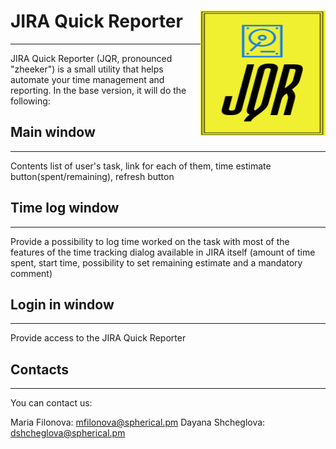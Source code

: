 # JIRA Quick Reporter <img align="right" width="200" height="200" src="https://github.com/sphericalpm/JIRA-Quick-Reporter/blob/mf-inf-50/logo.png">


-------------
JIRA Quick Reporter (JQR, pronounced "zheeker") is a small utility that helps automate your time management and reporting. In the base version, it will do the following:


## Main window
-------------
Contents list of user's task, link for each of them, time estimate button(spent/remaining), refresh button

## Time log window
-------------
Provide a possibility to log time worked on the task with most of the features of the time tracking dialog available in JIRA itself (amount of time spent, start time, possibility to set remaining estimate and a mandatory comment)

## Login in window
-------------
Provide access to the JIRA Quick Reporter

## Contacts
-------------
You can contact us:

Maria Filonova: <mfilonova@spherical.pm>
Dayana Shcheglova: <dshcheglova@spherical.pm>
